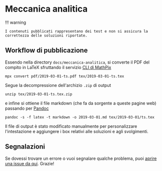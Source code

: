 # Meccanica analitica

!!! warning

    I contenuti pubblicati rappresentano dei test e non si assicura la correttezza delle soluzioni riportate.


## Workflow di pubblicazione

Essendo nella directory `docs/meccanica-analitica`, si converte il PDF del compito in LaTeX sfruttando il servizio [CLI di MathPix](https://mathpix.com/mpx-cli)

```
mpx convert pdf/2019-03-01-ts.pdf tex/2019-03-01-ts.tex
```

Segue la decompressione dell'archizio `.zip` di output

```
unzip tex/2019-03-01-ts.tex.zip
```

e infine si ottiene il file markdown (che fa da sorgente a queste pagine web) passando per [Pandoc](https://pandoc.org/)

```
pandoc -s -f latex -t markdown -o 2019-03-01.md tex/2019-03-01/ts.tex
```

Il file di output è stato modificato manualmente per personalizzare l'intestazione e aggiungere i box relativi alle soluzioni e agli svolgimenti.

## Segnalazioni

Se dovessi trovare un errore o vuoi segnalare qualche problema, puoi [aprire una issue da qui](https://github.com/UNICT-DMI/DFA-compiti/issues/new). Grazie!